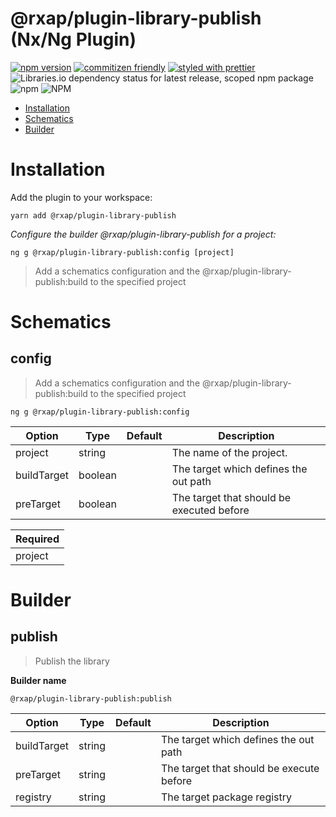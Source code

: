 @rxap/plugin-library-publish (Nx/Ng Plugin)
======

[![npm version](https://img.shields.io/npm/v/@rxap/plugin-library-publish?style=flat-square)](https://www.npmjs.com/package/@rxap/plugin-library-publish)
[![commitizen friendly](https://img.shields.io/badge/commitizen-friendly-brightgreen.svg?style=flat-square)](https://commitizen.github.io/cz-cli/)
[![styled with prettier](https://img.shields.io/badge/styled_with-prettier-ff69b4.svg?style=flat-square)](https://github.com/prettier/prettier)
![Libraries.io dependency status for latest release, scoped npm package](https://img.shields.io/librariesio/release/npm/@rxap/plugin-library-publish)
![npm](https://img.shields.io/npm/dm/@rxap/plugin-library-publish)
![NPM](https://img.shields.io/npm/l/@rxap/plugin-library-publish)

> 

- [Installation](#installation)
- [Schematics](#schematics)
- [Builder](#builder)

# Installation

Add the plugin to your workspace:

```
yarn add @rxap/plugin-library-publish
```

*Configure the builder @rxap/plugin-library-publish for a project:*

```
ng g @rxap/plugin-library-publish:config [project]
```

> Add a schematics configuration and the @rxap/plugin-library-publish:build to the specified project

# Schematics

## config
> Add a schematics configuration and the @rxap/plugin-library-publish:build to the specified project

```
ng g @rxap/plugin-library-publish:config
```

Option | Type | Default | Description
--- | --- | --- | ---
project | string |  | The name of the project.
buildTarget | boolean |  | The target which defines the out path
preTarget | boolean |  | The target that should be executed before

| Required |
| --- |
| project |

# Builder

## publish

> Publish the library

**Builder name**

```
@rxap/plugin-library-publish:publish
```

Option | Type | Default | Description
--- | --- | --- | ---
buildTarget | string |  | The target which defines the out path
preTarget | string |  | The target that should be execute before
registry | string |  | The target package registry
